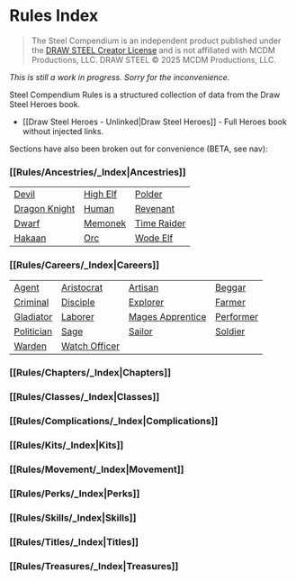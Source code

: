 # Rules Index

> The Steel Compendium is an independent product published under the [DRAW STEEL Creator License](https://www.mcdmproductions.com/draw-steel-creator-license) and is not affiliated with MCDM Productions, LLC. DRAW STEEL © 2025 MCDM Productions, LLC.

_This is still a work in progress.  Sorry for the inconvenience._

Steel Compendium Rules is a structured collection of data from the Draw Steel Heroes book.

- [[Draw Steel Heroes - Unlinked|Draw Steel Heroes]] - Full Heroes book without injected links.

Sections have also been broken out for convenience (BETA, see nav):

### [[Rules/Ancestries/_Index|Ancestries]]
                                        
|                                             |                                   |                                         |
|---------------------------------------------|-----------------------------------|-----------------------------------------|
| [Devil](Ancestries/Devil)                   | [High Elf](Ancestries/High%20Elf) | [Polder](Ancestries/Polder)             | 
| [Dragon Knight](Ancestries/Dragon%20Knight) | [Human](Ancestries/Human)         | [Revenant](Ancestries/Revenant)         | 
| [Dwarf](Ancestries/Dwarf)                   | [Memonek](Ancestries/Memonek)     | [Time Raider](Ancestries/Time%20Raider) | 
| [Hakaan](Ancestries/Hakaan)                 | [Orc](Ancestries/Orc)             | [Wode Elf](Ancestries/Wode%20Elf)       | 

### [[Rules/Careers/_Index|Careers]]

|                                  |                                          |                                                |                                | 
|----------------------------------|------------------------------------------|------------------------------------------------|--------------------------------|
| [Agent](Careers/Agent)           | [Aristocrat](Careers/Aristocrat)         | [Artisan](Careers/Artisan)                     | [Beggar](Careers/Beggar)       |
| [Criminal](Careers/Criminal)     | [Disciple](Careers/Disciple)             | [Explorer](Careers/Explorer)                   | [Farmer](Careers/Farmer)       |
| [Gladiator](Careers/Gladiator)   | [Laborer](Careers/Laborer)               | [Mages Apprentice](Careers/Mages%20Apprentice) | [Performer](Careers/Performer) |
| [Politician](Careers/Politician) | [Sage](Careers/Sage)                     | [Sailor](Careers/Sailor)                       | [Soldier](Careers/Soldier)     |
| [Warden](Careers/Warden)         | [Watch Officer](Careers/Watch%20Officer) |                                                |

### [[Rules/Chapters/_Index|Chapters]]
### [[Rules/Classes/_Index|Classes]]
### [[Rules/Complications/_Index|Complications]]
### [[Rules/Kits/_Index|Kits]]
### [[Rules/Movement/_Index|Movement]]
### [[Rules/Perks/_Index|Perks]]
### [[Rules/Skills/_Index|Skills]]
### [[Rules/Titles/_Index|Titles]]
### [[Rules/Treasures/_Index|Treasures]]

